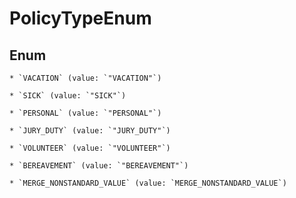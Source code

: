 
# PolicyTypeEnum

## Enum


    * `VACATION` (value: `"VACATION"`)

    * `SICK` (value: `"SICK"`)

    * `PERSONAL` (value: `"PERSONAL"`)

    * `JURY_DUTY` (value: `"JURY_DUTY"`)

    * `VOLUNTEER` (value: `"VOLUNTEER"`)

    * `BEREAVEMENT` (value: `"BEREAVEMENT"`)

    * `MERGE_NONSTANDARD_VALUE` (value: `MERGE_NONSTANDARD_VALUE`)


